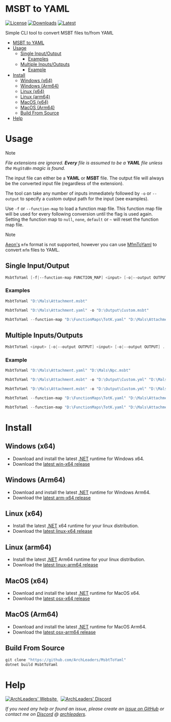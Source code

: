 # MSBT to YAML

[![License](https://img.shields.io/badge/License-MIT-blue.svg?logo=github&logoColor=5751ff&labelColor=2A2C33&color=5751ff&style=for-the-badge)](https://github.com/ArchLeaders/MsbtToYaml/blob/master/License.md) [![Downloads](https://img.shields.io/github/downloads/ArchLeaders/MsbtToYaml/total?label=downloads&logo=github&logoColor=37c75e&labelColor=2A2C33&color=37c75e&style=for-the-badge)](https://github.com/ArchLeaders/MsbtToYaml/releases) [![Latest](https://img.shields.io/github/v/tag/ArchLeaders/MsbtToYaml?label=Release&logo=github&logoColor=324fff&color=324fff&labelColor=2A2C33&style=for-the-badge)](https://github.com/ArchLeaders/MsbtToYaml/releases/latest)

Simple CLI tool to convert MSBT files to/from YAML

- [MSBT to YAML](#msbt-to-yaml)
- [Usage](#usage)
  - [Single Input/Output](#single-inputoutput)
    - [Examples](#examples)
  - [Multiple Inputs/Outputs](#multiple-inputsoutputs)
    - [Example](#example)
- [Install](#install)
  - [Windows (x64)](#windows-x64)
  - [Windows (Arm64)](#windows-arm64)
  - [Linux (x64)](#linux-x64)
  - [Linux (arm64)](#linux-arm64)
  - [MacOS (x64)](#macos-x64)
  - [MacOS (Arm64)](#macos-arm64)
  - [Build From Source](#build-from-source)
- [Help](#help)

# Usage

> [!NOTE]
> *File extensions are ignored. **Every** file is assumed to be a **YAML** file unless the `MsgStdBn` magic is found.*

The input file can either be a **YAML** or **MSBT** file. The output file will always be the converted input file (regardless of the extension).

The tool can take any number of inputs immediately followed by `-o` or `--output` to specify a custom output path for the input (see examples).

Use `-f` or `--function-map` to load a function map file. This function map file will be used for every following conversion until the flag is used again. Setting the function map to `null`, `none`, `default` or `~` will reset the function map file.

> [!NOTE]
> [Aeon's](https://gitlab.com/AeonSake) `mfm` format is not supported, however you can use [MfmToYaml](https://github.com/ArchLeaders/MfmToYaml) to convert `mfm` files to YAML.

## Single Input/Output

```powershell
MsbtToYaml [-f|--function-map FUNCTION_MAP] <input> [-o|--output OUTPUT]
```

### Examples

```powershell
MsbtToYaml "D:\Mals\Attachment.msbt"
```

```powershell
MsbtToYaml "D:\Mals\Attachment.yaml" -o "D:\Output\Custom.msbt"
```

```powershell
MsbtToYaml --function-map "D:\FunctionMaps\TotK.yaml" "D:\Mals\Attachment.yaml" -o "D:\Output\Custom.msbt"
```

## Multiple Inputs/Outputs

```powershell
MsbtToYaml <input> [-o|--output OUTPUT] <input> [-o|--output OUTPUT] ...
```

### Example


```powershell
MsbtToYaml "D:\Mals\Attachment.yaml" "D:\Mals\Npc.msbt"
```

```powershell
MsbtToYaml "D:\Mals\Attachment.msbt" -o "D:\Output\Custom.yml" "D:\Mals\Npc.msbt"
```

```powershell
MsbtToYaml "D:\Mals\Attachment.msbt" -o "D:\Output\Custom.yml" "D:\Mals\Npc.msbt" -o "D:\Output\Custom-Npc.yml" 
```

```powershell
MsbtToYaml --function-map "D:\FunctionMaps\TotK.yaml" "D:\Mals\Attachment.msbt" -o "D:\Output\Custom.yml" "D:\Mals\Npc.msbt" -o "D:\Output\Custom-Npc.yml" 
```

```powershell
MsbtToYaml --function-map "D:\FunctionMaps\TotK.yaml" "D:\Mals\Attachment.msbt" -o "D:\Output\Custom.yml" --function-map default "D:\Mals\Npc.msbt" -o "D:\Output\Custom-Npc.yml" 
```

# Install

## Windows (x64)

- Download and install the latest [.NET](https://dotnet.microsoft.com/en-us/download/dotnet/latest) runtime for Windows x64.
- Download the [latest win-x64 release](https://github.com/ArchLeaders/MsbtToYaml/releases/latest/download/MsbtToYaml-win-x64.zip)

## Windows (Arm64)

- Download and install the latest [.NET](https://dotnet.microsoft.com/en-us/download/dotnet/latest) runtime for Windows Arm64.
- Download the [latest arm-x64 release](https://github.com/ArchLeaders/MsbtToYaml/releases/latest/download/MsbtToYaml-win-arm64.zip)

## Linux (x64)

- Install the latest [.NET](https://dotnet.microsoft.com/en-us/download/dotnet/latest) x64 runtime for your linux distribution.
- Download the [latest linux-x64 release](https://github.com/ArchLeaders/MsbtToYaml/releases/latest/download/MsbtToYaml-linux-x64.zip)

## Linux (arm64)

- Install the latest [.NET](https://dotnet.microsoft.com/en-us/download/dotnet/latest) Arm64 runtime for your linux distribution.
- Download the [latest linux-arm64 release](https://github.com/ArchLeaders/MsbtToYaml/releases/latest/download/MsbtToYaml-linux-arm64.zip)

## MacOS (x64)

- Download and install the latest [.NET](https://dotnet.microsoft.com/en-us/download/dotnet/latest) runtime for MacOS x64.
- Download the [latest osx-x64 release](https://github.com/ArchLeaders/MsbtToYaml/releases/latest/download/MsbtToYaml-osx-x64.zip)

## MacOS (Arm64)

- Download and install the latest [.NET](https://dotnet.microsoft.com/en-us/download/dotnet/latest) runtime for MacOS Arm64.
- Download the [latest osx-arm64 release](https://github.com/ArchLeaders/MsbtToYaml/releases/latest/download/MsbtToYaml-osx-arm64.zip)

## Build From Source

```powershell
git clone "https://github.com/ArchLeaders/MsbtToYaml"
dotnet build MsbtToYaml
```

# Help

<a href="https://github.com/ArchLeaders/MsbtToYaml/issues">
  <img src="https://img.shields.io/github/issues/ArchLeaders/MsbtToYaml?style=for-the-badge&logoColor=c71b42&color=c71b42&labelColor=2A2C33&logo=github&label=Issues" alt="ArchLeaders' Website"/>
</a> &nbsp;
<a href="https://discord.gg/cbA3AWwfJj">
  <img src="https://img.shields.io/discord/825161394663456799?style=for-the-badge&logoColor=37C75E&color=37C75E&labelColor=2A2C33&logo=discord&label=discord" alt="ArchLeaders' Discord"/>
</a>

*If you need any help or found an issue, please create an [issue on GitHub](https://github.com/ArchLeaders/MsbtToYaml/issues) or contact me on [Discord](https://discord.gg/8Saj6tTkNB) @ [archleaders](https://discord.com/users/728823685015797770).*